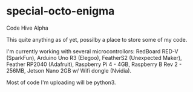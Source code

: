 # special-octo-enigma
Code Hive Alpha

This quite anything as of yet, possilby a place to store some of my code.

I'm currently working with several microcontrollors:
RedBoard RED-V (SparkFun),
Arduino Uno R3 (Elegoo),
FeatherS2 (Unexpected Maker),
Feather RP2040 (Adafruit),
Raspberry Pi 4 - 4GB,
Raspberry B Rev 2 - 256MB,
Jetson Nano 2GB w/ Wifi dongle (Nvidia).

Most of code I'm uploading will be python3.
